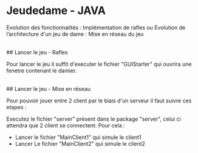 # Jeudedame - JAVA

Evolution des fonctionnalités : Implémentation de rafles
ou
Evolution de l’architecture d'un jeu de dame : Mise en réseau du jeu

<br>
## Lancer le jeu - Rafles

Pour lancer le jeu il suffit d'executer le fichier "GUIStarter" qui ouvrira une fenetre contenant le damier.

<br>
## Lancer le jeu - Mise en réseau

Pour pouvoir jouer entre 2 client par le biais d'un serveur il faut suivre ces etapes :

Executez le fichier "server" présent dans le package "server", celui ci attendra que 2 client se connectent.
Pour cela :
- Lancer le fichier "MainClient1" qui simule le client1
- Lancer Le fichier "MainClient2" qui simule le client2
